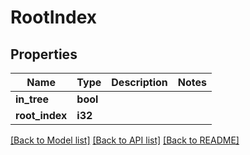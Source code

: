 # RootIndex

## Properties

Name | Type | Description | Notes
------------ | ------------- | ------------- | -------------
**in_tree** | **bool** |  | 
**root_index** | **i32** |  | 

[[Back to Model list]](../README.md#documentation-for-models) [[Back to API list]](../README.md#documentation-for-api-endpoints) [[Back to README]](../README.md)


